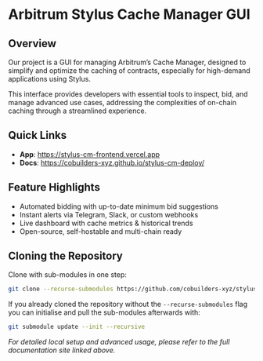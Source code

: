 # Arbitrum Stylus Cache Manager GUI

## Overview

Our project is a GUI for managing Arbitrum’s Cache Manager, designed to simplify and optimize the caching of contracts, especially for high-demand applications using Stylus.

This interface provides developers with essential tools to inspect, bid, and manage advanced use cases, addressing the complexities of on-chain caching through a streamlined experience.

## Quick Links

- **App**: https://stylus-cm-frontend.vercel.app
- **Docs**: https://cobuilders-xyz.github.io/stylus-cm-deploy/

## Feature Highlights

- Automated bidding with up-to-date minimum bid suggestions
- Instant alerts via Telegram, Slack, or custom webhooks
- Live dashboard with cache metrics & historical trends
- Open-source, self-hostable and multi-chain ready

## Cloning the Repository

Clone with sub-modules in one step:

```bash
git clone --recurse-submodules https://github.com/cobuilders-xyz/stylus-cm-deploy
```

If you already cloned the repository without the `--recurse-submodules` flag you can initialise and pull the sub-modules afterwards with:

```bash
git submodule update --init --recursive
```

_For detailed local setup and advanced usage, please refer to the full documentation site linked above._
